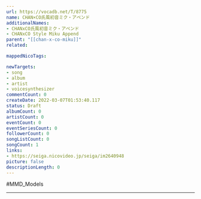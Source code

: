 ```yaml
---
url: https://vocadb.net/T/8775
name: CHAN×CO氏風初音ミク・アペンド
additionalNames: 
- CHANxCO氏風初音ミク・アペンド
- CHANxCO Style Miku Append
parent: "[[chan-x-co-miku]]"
related:

mappedNicoTags:

newTargets:
- song
- album
- artist
- voicesynthesizer
commentCount: 0
createDate: 2022-03-07T01:53:40.117
status: Draft
albumCount: 0
artistCount: 0
eventCount: 0
eventSeriesCount: 0
followerCount: 0
songListCount: 0
songCount: 1
links: 
- https://seiga.nicovideo.jp/seiga/im2640948
picture: false
descriptionLength: 0
---
```


#MMD_Models



---

